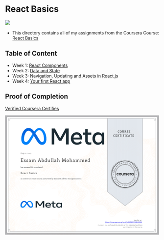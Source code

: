 # React Basics

<img src="../logo.avif">

- This directory contains all of my assignments from the Coursera Course: [React Basics](https://www.coursera.org/learn/react-basics)

## Table of Content
  - Week 1: [React Components]()
  - Week 2: [Data and State]()
  - Week 3: [Navigation, Updating and Assets in React.js]()
  - Week 4: [Your first React app]()

## Proof of Completion

<a href="https://www.coursera.org/account/accomplishments/certificate/MQ2CFF5DG2D5"> Verified Coursera Certifies</a>

<img src="./certificate.png" alt="certificate">

